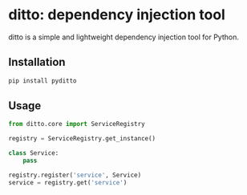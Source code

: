 # ditto: dependency injection tool

ditto is a simple and lightweight dependency injection tool for Python.

## Installation

```sh
pip install pyditto
```

## Usage
```python
from ditto.core import ServiceRegistry

registry = ServiceRegistry.get_instance()

class Service:
    pass

registry.register('service', Service)
service = registry.get('service')
```
